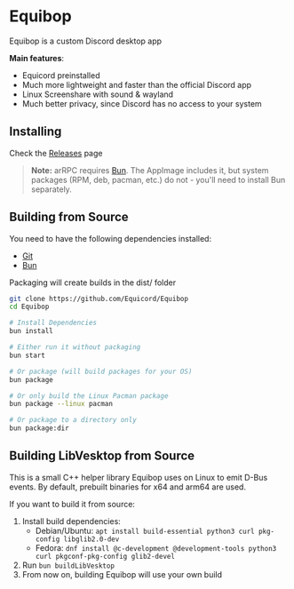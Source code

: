 # Equibop

Equibop is a custom Discord desktop app

**Main features**:
- Equicord preinstalled
- Much more lightweight and faster than the official Discord app
- Linux Screenshare with sound & wayland
- Much better privacy, since Discord has no access to your system

## Installing

Check the [Releases](https://github.com/Equicord/Equibop/releases) page

> **Note:** arRPC requires [Bun](https://bun.sh). The AppImage includes it, but system packages (RPM, deb, pacman, etc.) do not - you'll need to install Bun separately.

## Building from Source

You need to have the following dependencies installed:
- [Git](https://git-scm.com/downloads)
- [Bun](https://bun.sh)

Packaging will create builds in the dist/ folder

```sh
git clone https://github.com/Equicord/Equibop
cd Equibop

# Install Dependencies
bun install

# Either run it without packaging
bun start

# Or package (will build packages for your OS)
bun package

# Or only build the Linux Pacman package
bun package --linux pacman

# Or package to a directory only
bun package:dir
```

## Building LibVesktop from Source

This is a small C++ helper library Equibop uses on Linux to emit D-Bus events. By default, prebuilt binaries for x64 and arm64 are used.

If you want to build it from source:
1. Install build dependencies:
    - Debian/Ubuntu: `apt install build-essential python3 curl pkg-config libglib2.0-dev`
    - Fedora: `dnf install @c-development @development-tools python3 curl pkgconf-pkg-config glib2-devel`
2. Run `bun buildLibVesktop`
3. From now on, building Equibop will use your own build